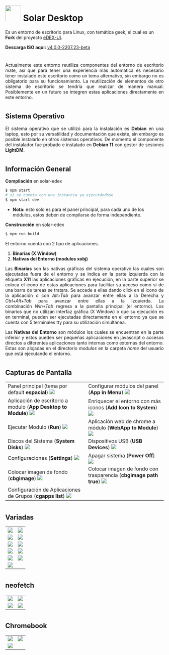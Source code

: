 #
# <img src="https://github.com/bernardosegura/solarDesktop/blob/master/solar.svg" height="50px" width="50px" /> Solar Desktop
Es un entorno de escritorio para Linux, con temática geek, el cual es un __Fork__ del proyecto [eDEX-UI](https://github.com/GitSquared/edex-ui).

__Descarga ISO aqui:__ [v4.0.0-2207.23-beta](https://github.com/bernardosegura/solarDesktop/releases/tag/4.0.0-2207.23-beta)
#
<p align="justify">Actualmente este entorno reutiliza componentes del entorno de escritorio mate, así que para tener una experiencia más automática es necesario tener instalado este escritorio como un tema alternativo, sin embargo no es obligatorio para su funcionamiento. La reutilización de elementos de otro sistema de escritorio se tendría que realizar de manera manual. Posiblemente en un futuro se integren estas aplicaciones directamente en este entorno.</p>

# 
## Sistema Operativo
<p align="justify"> El sistema operativo que se utilizó para la instalación es <b>Debian</b> en una laptop, esto por su versatilidad y documentación que existe, sin embargo es posible instalarlo en otros sistemas operativos. De momento el componente del instalador fue probado e instalado en <b>Debian 11</b> con gestor de sesiones <b>LightDM</b>.</p>

# 
## Información General
__Compilación__ en solar-edex
```bash
$ npm start 
# si se cuenta con una instancia ya ejecutándose
$ npm start dev 
```
* __Nota:__ esto solo es para el panel principal, para cada uno de los módulos, estos deben de compilarse de forma independiente.

__Construcción__ en solar-edex
```bash
$ npm run build
```

El entorno cuenta con 2 tipo de aplicaciones.

1. __Binarias (X Window)__
2. __Nativas del Entorno (modulos xobj)__

<p align="justify"> Las <b>Binarias</b> son las nativas gráficas del sistema operativo las cuales son ejecutadas fuera de el entorno y se indica en la parte izquierda con la etiqueta <b>X11</b> las aplicaciones gráficas en ejecución, en la parte superior se coloca el icono de estas aplicaciones para facilitar su acceso como si de una barra de tareas se tratara. Se accede a ellas dando click en el icono de la aplicación o con <i>Alt+Tab</i> para avanzar entre ellas a la Derecha y <i>Ctrl+Alt+Tab</i> para avanzar entre ellas a la Izquierda. La combinación <i>Win+Tab</i> regresa a la pantalla principal (el entorno).
Los binarios que no utilizan interfaz gráfica (X Window) o que su ejecución es en terminal, pueden ser ejecutadas directamente en el entorno ya que se cuenta con 5 terminales tty para su utilización simultánea.</p>

<p align="justify"> Las <b>Nativas del Entorno</b> son módulos los cuales se encuentran en la parte inferior y estos pueden ser pequeñas aplicaciones en javascript o accesos directos a diferentes aplicaciones tanto internas como externas del entorno. Estas son alojadas en el directorio <i>modulos</i> en la carpeta <i>home</i> del usuario que está ejecutando el entorno.</p>

# 
## Capturas de Pantalla
<table>
  <tr>
    <td>
      Panel principal (tema por default <b>espacial</b>)
      <img src="https://github.com/bernardosegura/solarDesktop/blob/master/img/desktop.png" />
    </td>
    <td>
      Configurar módulos del panel (<b>App in Menu</b>)
      <img src="https://github.com/bernardosegura/solarDesktop/blob/master/img/configapps.png" />
    </td>
  </tr>
  <tr>
    <td>
      Aplicación de escritorio a modulo (<b>App Desktop to Module</b>)
      <img src="https://github.com/bernardosegura/solarDesktop/blob/master/img/desktopapps.png" />
    </td>
    <td>
       Enriquecer el entorno con más iconos (<b>Add Icon to System</b>)
      <img src="https://github.com/bernardosegura/solarDesktop/blob/master/img/addicons.png" />
    </td>
  </tr>
  <tr>
    <td>
      Ejecutar Modulo (<b>Run</b>)
      <img src="https://github.com/bernardosegura/solarDesktop/blob/master/img/runapps.png" />
    </td>
    <td>
      Aplicación web de chrome a módulo (<b>WebApp to Module</b>)
      <img src="https://github.com/bernardosegura/solarDesktop/blob/master/img/webtoapps.png" />
    </td>
  </tr>
  <tr>
    <td>
      Discos del Sistema (<b>System Disks</b>)
      <img src="https://github.com/bernardosegura/solarDesktop/blob/master/img/sysdisks.png" />
    </td>
    <td>
      Dispositivos USB (<b>USB Devices</b>)
      <img src="https://github.com/bernardosegura/solarDesktop/blob/master/img/usbdev.png" />
    </td>
  </tr>
  <tr>
    <td>
      Configuraciones (<b>Settings</b>)
      <img src="https://github.com/bernardosegura/solarDesktop/blob/master/img/settings.png" />
    </td>
    <td>
      Apagar sistema (<b>Power Off</b>)
      <img src="https://github.com/bernardosegura/solarDesktop/blob/master/img/poweroff.png" />
    </td>
  </tr>
  <tr>
    <td>
      Colocar imagen de fondo (<b>cbgimage</b>)
      <img src="https://github.com/bernardosegura/solarDesktop/blob/master/img/bgdesktop.png" />
    </td>
    <td>
      Colocar imagen de fondo con trasparencia (<b>cbgimage path true</b>)
      <img src="https://github.com/bernardosegura/solarDesktop/blob/master/img/bgdesktoptransp.png" />
    </td>
  </tr>
  <tr>
    <td>
      Configuración de Aplicaciones de Grupos (<b>cgapps list</b>)
      <img src="https://github.com/bernardosegura/solarDesktop/blob/master/img/cgapps.png" />
    </td>
    <td>
    </td>
  </tr>
</table>

# 
## Variadas
<table>
  <tr>
    <td>
      <img src="https://github.com/bernardosegura/solarDesktop/blob/master/img/games.png" />
    </td>
    <td>
      <img src="https://github.com/bernardosegura/solarDesktop/blob/master/img/fmanagerconsol.png" />
    </td>
  </tr>
  <tr>
    <td>
      <img src="https://github.com/bernardosegura/solarDesktop/blob/master/img/fmanager.png" />
    </td>
    <td>
      <img src="https://github.com/bernardosegura/solarDesktop/blob/master/img/gimp.png" />
    </td>
  </tr>
  <tr>
    <td>
      <img src="https://github.com/bernardosegura/solarDesktop/blob/master/img/confondo.png" />
    </td>
    <td>
      <img src="https://github.com/bernardosegura/solarDesktop/blob/master/img/confondoanime.png" />
    </td>
  </tr>
  <tr>
    <td>
      <img src="https://github.com/bernardosegura/solarDesktop/blob/master/img/confondoanime2.png" />
    </td>
    <td>
      <img src="https://github.com/bernardosegura/solarDesktop/blob/master/img/confondoanime3.png" />
    </td>
  </tr>
  <tr>
    <td>
      <img src="https://github.com/bernardosegura/solarDesktop/blob/master/img/confondoanimewin.png" />
    </td>
    <td>
      <img src="https://github.com/bernardosegura/solarDesktop/blob/master/img/confondoanimewinsinfnd.png" />
    </td>
  </tr>
  <tr>
    <td>
      <img src="https://github.com/bernardosegura/solarDesktop/blob/master/img/confondoanimewin2.png" />
    </td>
    <td>
    </td>
  </tr>
</table>

# 
## neofetch
<table>
  <tr>
    <td>
      <img src="https://github.com/bernardosegura/solarDesktop/blob/master/img/neofetch.png" />
    </td>
    <td>
      <img src="https://github.com/bernardosegura/solarDesktop/blob/master/img/neofetchdell.png" />
    </td>
  </tr>
  <tr>
    <td>
      <img src="https://github.com/bernardosegura/solarDesktop/blob/master/img/neofetchp.png" />
    </td>
    <td>
      <img src="https://github.com/bernardosegura/solarDesktop/blob/master/img/neofetchhpold.png" />
    </td>
  </tr>
</table>

# 
## Chromebook
<table>
  <tr>
    <td>
      <img src="https://github.com/bernardosegura/solarDesktop/blob/master/img/neofetchrome.png" />
    </td>
    <td>
      <img src="https://github.com/bernardosegura/solarDesktop/blob/master/img/chrInstall.png" />
    </td>
  </tr>
  <tr>
    <td>
      <img src="https://github.com/bernardosegura/solarDesktop/blob/master/img/chrInstallend.png" />
    </td>
    <td>
    </td>
  </tr>
</table>
